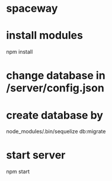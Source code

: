 # spaceway

# install modules
npm install

# change database in /server/config.json

# create database by
node_modules/.bin/sequelize db:migrate

# start server
npm start